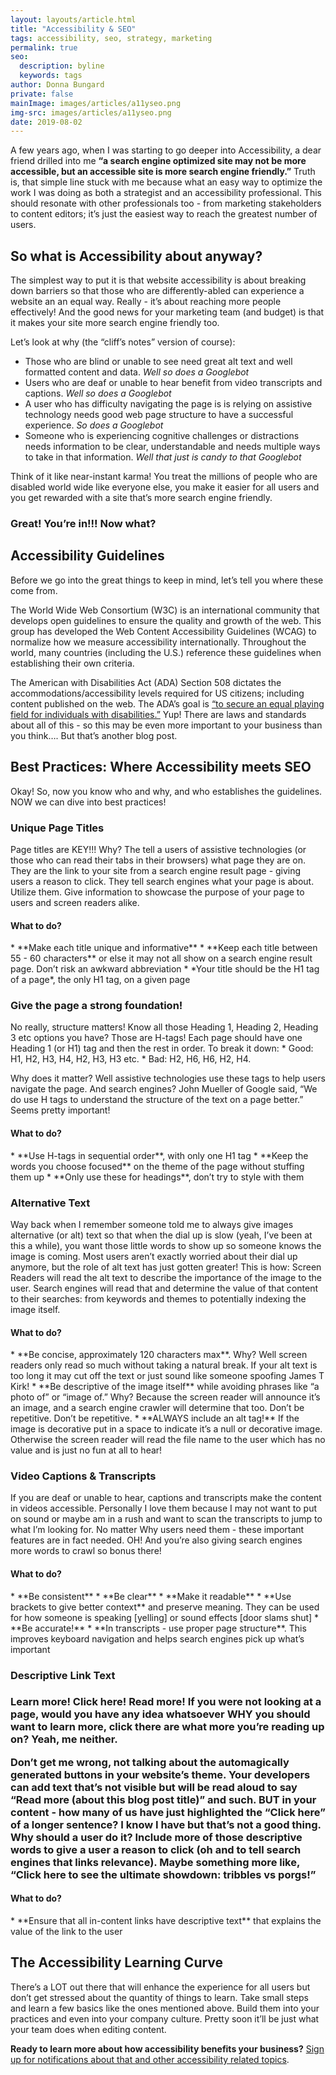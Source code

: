 ```yaml
---
layout: layouts/article.html
title: "Accessibility & SEO"
tags: accessibility, seo, strategy, marketing
permalink: true
seo:
  description: byline
  keywords: tags
author: Donna Bungard
private: false
mainImage: images/articles/a11yseo.png
img-src: images/articles/a11yseo.png
date: 2019-08-02
---
```

A few years ago, when I was starting to go deeper into Accessibility, a dear friend drilled into me **“a search engine optimized site may not be more accessible, but an accessible site is more search engine friendly.”** Truth is, that simple line stuck with me because what an easy way to optimize the work I was doing as both a strategist and an accessibility professional. This should resonate with other professionals too - from marketing stakeholders to content editors; it’s just the easiest way to reach the greatest number of users. 

So what is Accessibility about anyway?
-------
The simplest way to put it is that website accessibility is about breaking down barriers so that those who are differently-abled can experience a website an an equal way. Really - it’s about reaching more people effectively! And the good news for your marketing team (and budget) is that it makes  your site more search engine friendly too. 

Let’s look at why (the “cliff’s notes” version of course):
* Those who are blind or unable to see need great alt text and well formatted content and data. 
   _Well so does a Googlebot_
* Users who are deaf or unable to hear benefit from video transcripts and captions.
   _Well so does a Googlebot_
* A user who has difficulty navigating the page is is relying on assistive technology needs good web page structure to have a successful experience.
   _So does a Googlebot_
* Someone who is experiencing cognitive challenges or distractions needs information to be clear, understandable and needs multiple ways to take in that information.
   _Well that just is candy to that Googlebot_
	
Think of it like near-instant karma! You treat the millions of people who are disabled world wide like everyone else, you make it easier for all users and you get rewarded with a site that’s more search engine friendly. 

<h3>Great! You’re in!!! Now what?</h3>

Accessibility Guidelines
-------
Before we go into the great things to keep in mind, let’s tell you where these come from. 

The World Wide Web Consortium (W3C) is an international community that develops open guidelines to ensure the quality and growth of the web. This group has developed the Web Content Accessibility Guidelines (WCAG) to normalize how we measure accessibility internationally. Throughout the world, many countries (including the U.S.) reference these guidelines when establishing their own criteria. 

The American with Disabilities Act (ADA) Section 508 dictates the accommodations/accessibility levels required for US citizens; including content published on the web. The ADA’s goal is [“to secure an equal playing field for individuals with disabilities.”](https://www.section508.gov/manage/laws-and-policies) Yup! There are laws and standards about all of this - so this may be even more important to your business than you think…. But that’s another blog post. 
	
Best Practices: Where Accessibility meets SEO
-------
Okay! So, now you know who and why, and who establishes the guidelines. NOW we can dive into best practices!

<h3>Unique Page Titles</h3>
Page titles are KEY!!! Why? The tell a users of assistive technologies (or those who can read their tabs in their browsers) what page they are on. They are the link to your site from a search engine result page - giving users a reason to click. They tell search engines what your page is about. Utilize them. Give information to showcase the purpose of your page to users and screen readers alike. 

<h4>What to do?</h4>
* **Make each title unique and informative**
* **Keep each title between 55 - 60 characters** or else it may not all show on a search engine result page. Don’t risk an awkward abbreviation
* *Your title should be the H1 tag of a page*, the only H1 tag, on a given page 
	
	
<h3>Give the page a strong foundation!</h3>
No really, structure matters! Know all those Heading 1, Heading 2, Heading 3 etc options you have? Those are H-tags! Each page should have one Heading 1 (or H1) tag and then the rest in order. To break it down:
* Good: H1, H2, H3, H4, H2, H3, H3 etc. 
* Bad: H2, H6, H6, H2, H4. 

Why does it matter? Well assistive technologies use these tags to help users navigate the page. And search engines? John Mueller of Google said, “We do use H tags to  understand the structure of the text on a page better.” Seems pretty important!
<h4>What to do?</h4>
* **Use H-tags in sequential order**, with only one H1 tag
* **Keep the words you choose focused** on the theme of the page without stuffing them up
* **Only use these for headings**, don’t try to style with them
	
<h3>Alternative Text</h3>
Way back when I remember someone told me to always give images alternative (or alt) text so that when the dial up is slow (yeah, I’ve been at this a while), you want those little words to show up so someone knows the image is coming. Most users aren’t exactly worried about their dial up anymore, but the role of alt text has just gotten greater! This is how: Screen Readers will read the alt text to describe the importance of the image to the user. Search engines will read that and determine the value of that content to their searches: from keywords and themes to potentially indexing the image itself. 

<h4>What to do?</h4>
* **Be concise, approximately 120 characters max**. Why? Well screen readers only read so much without taking a natural break. If your alt text is too long it may cut off the text or just sound like someone spoofing James T Kirk! 
* **Be descriptive of the image itself** while avoiding phrases like “a photo of” or “image of.” Why? Because the screen reader will announce it’s an image, and a search engine crawler will determine that too. Don’t be repetitive. Don’t be repetitive. 
* **ALWAYS include an alt tag!** If the image is decorative put in a space to indicate it’s a null or decorative image. Otherwise the screen reader will read the file name to the user which has no value and is just no fun at all to hear!

<h3>Video Captions & Transcripts</h3>
If you are deaf or unable to hear, captions and transcripts make the content in videos accessible. Personally I love them because I may not want to put on sound or maybe am in a rush and want to scan the transcripts to jump to what I’m looking for. No matter Why users need them - these important features are in fact needed. OH! And you’re also giving search engines more words to crawl so bonus there!
<h4>What to do?</h4>
* **Be consistent**
* **Be clear**
* **Make it readable**
* **Use brackets to give better context** and preserve meaning. They can be used for how someone is speaking [yelling] or sound effects [door slams shut]
* **Be accurate!**
* **In transcripts - use proper page structure**. This improves keyboard navigation and helps search engines pick up what’s important

<h3>Descriptive Link Text<h3>
Learn more! Click here! Read more! 
If you were not looking at a page, would you have any idea whatsoever WHY you should want to learn more, click there are what more you’re reading up on? Yeah, me neither. 

Don’t get me wrong, not talking about the automagically generated buttons in your website’s theme. Your developers can add text that’s not visible but will be read aloud to say “Read more (about this blog post title)” and such. BUT in your content - how many of us have just highlighted the “Click here” of a longer sentence? I know I have but that’s not a good thing. Why should a user do it? Include more of those descriptive words to give a user a reason to click (oh and to tell search engines that links relevance). Maybe something more like, “Click here to see the ultimate showdown: tribbles vs porgs!” 
<h4>What to do?</h4>
* **Ensure that all in-content links have descriptive text** that explains the value of the link to the user


The Accessibility Learning Curve
-------
There’s a LOT out there that will enhance the experience for all users but don’t get stressed about the quantity of things to learn. Take small steps and learn a few basics like the ones mentioned above. Build them into your practices and even into your company culture. Pretty soon it’ll be just what your team does when editing content. 


**Ready to learn more about how accessibility benefits your business?** [Sign up for notifications about that and other accessibility related topics](https://thinktandem.io/contact/). 
